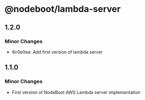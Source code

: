 # @nodeboot/lambda-server

## 1.2.0

### Minor Changes

-   8c0e0ea: Add first version of lambda server

## 1.1.0

### Minor Changes

-   First version of NodeBoot AWS Lambda server implementation
